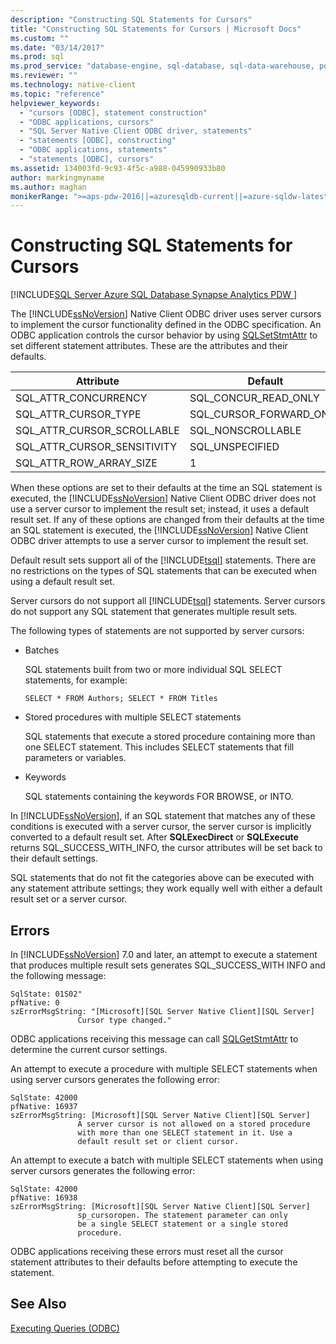 ```yaml
---
description: "Constructing SQL Statements for Cursors"
title: "Constructing SQL Statements for Cursors | Microsoft Docs"
ms.custom: ""
ms.date: "03/14/2017"
ms.prod: sql
ms.prod_service: "database-engine, sql-database, sql-data-warehouse, pdw"
ms.reviewer: ""
ms.technology: native-client
ms.topic: "reference"
helpviewer_keywords: 
  - "cursors [ODBC], statement construction"
  - "ODBC applications, cursors"
  - "SQL Server Native Client ODBC driver, statements"
  - "statements [ODBC], constructing"
  - "ODBC applications, statements"
  - "statements [ODBC], cursors"
ms.assetid: 134003fd-9c93-4f5c-a988-045990933b80
author: markingmyname
ms.author: maghan
monikerRange: ">=aps-pdw-2016||=azuresqldb-current||=azure-sqldw-latest||>=sql-server-2016||=sqlallproducts-allversions||>=sql-server-linux-2017||=azuresqldb-mi-current"
---
```

# Constructing SQL Statements for Cursors
[!INCLUDE[SQL Server Azure SQL Database Synapse Analytics PDW ](../../includes/applies-to-version/sql-asdb-asdbmi-asa-pdw.md)]

  The [!INCLUDE[ssNoVersion](../../includes/ssnoversion-md.md)] Native Client ODBC driver uses server cursors to implement the cursor functionality defined in the ODBC specification. An ODBC application controls the cursor behavior by using [SQLSetStmtAttr](../../relational-databases/native-client-odbc-api/sqlsetstmtattr.md) to set different statement attributes. These are the attributes and their defaults.  
  
|Attribute|Default|  
|---------------|-------------|  
|SQL_ATTR_CONCURRENCY|SQL_CONCUR_READ_ONLY|  
|SQL_ATTR_CURSOR_TYPE|SQL_CURSOR_FORWARD_ONLY|  
|SQL_ATTR_CURSOR_SCROLLABLE|SQL_NONSCROLLABLE|  
|SQL_ATTR_CURSOR_SENSITIVITY|SQL_UNSPECIFIED|  
|SQL_ATTR_ROW_ARRAY_SIZE|1|  
  
 When these options are set to their defaults at the time an SQL statement is executed, the [!INCLUDE[ssNoVersion](../../includes/ssnoversion-md.md)] Native Client ODBC driver does not use a server cursor to implement the result set; instead, it uses a default result set. If any of these options are changed from their defaults at the time an SQL statement is executed, the [!INCLUDE[ssNoVersion](../../includes/ssnoversion-md.md)] Native Client ODBC driver attempts to use a server cursor to implement the result set.  
  
 Default result sets support all of the [!INCLUDE[tsql](../../includes/tsql-md.md)] statements. There are no restrictions on the types of SQL statements that can be executed when using a default result set.  
  
 Server cursors do not support all [!INCLUDE[tsql](../../includes/tsql-md.md)] statements. Server cursors do not support any SQL statement that generates multiple result sets.  
  
 The following types of statements are not supported by server cursors:  
  
-   Batches  
  
     SQL statements built from two or more individual SQL SELECT statements, for example:  
  
    ```  
    SELECT * FROM Authors; SELECT * FROM Titles  
    ```  
  
-   Stored procedures with multiple SELECT statements  
  
     SQL statements that execute a stored procedure containing more than one SELECT statement. This includes SELECT statements that fill parameters or variables.  
  
-   Keywords  
  
     SQL statements containing the keywords FOR BROWSE, or INTO.  
  
 In [!INCLUDE[ssNoVersion](../../includes/ssnoversion-md.md)], if an SQL statement that matches any of these conditions is executed with a server cursor, the server cursor is implicitly converted to a default result set. After **SQLExecDirect** or **SQLExecute** returns SQL_SUCCESS_WITH_INFO, the cursor attributes will be set back to their default settings.  
  
 SQL statements that do not fit the categories above can be executed with any statement attribute settings; they work equally well with either a default result set or a server cursor.  
  
## Errors  
 In [!INCLUDE[ssNoVersion](../../includes/ssnoversion-md.md)] 7.0 and later, an attempt to execute a statement that produces multiple result sets generates SQL_SUCCESS_WITH INFO and the following message:  
  
```  
SqlState: 01S02"  
pfNative: 0  
szErrorMsgString: "[Microsoft][SQL Server Native Client][SQL Server]  
               Cursor type changed."  
```  
  
 ODBC applications receiving this message can call [SQLGetStmtAttr](../../relational-databases/native-client-odbc-api/sqlgetstmtattr.md) to determine the current cursor settings.  
  
 An attempt to execute a procedure with multiple SELECT statements when using server cursors generates the following error:  
  
```  
SqlState: 42000  
pfNative: 16937  
szErrorMsgString: [Microsoft][SQL Server Native Client][SQL Server]  
               A server cursor is not allowed on a stored procedure  
               with more than one SELECT statement in it. Use a  
               default result set or client cursor.  
```  
  
 An attempt to execute a batch with multiple SELECT statements when using server cursors generates the following error:  
  
```  
SqlState: 42000  
pfNative: 16938  
szErrorMsgString: [Microsoft][SQL Server Native Client][SQL Server]  
               sp_cursoropen. The statement parameter can only  
               be a single SELECT statement or a single stored   
               procedure.  
```  
  
 ODBC applications receiving these errors must reset all the cursor statement attributes to their defaults before attempting to execute the statement.  
  
## See Also  
 [Executing Queries &#40;ODBC&#41;](../../relational-databases/native-client-odbc-queries/executing-queries-odbc.md)  
  
  
